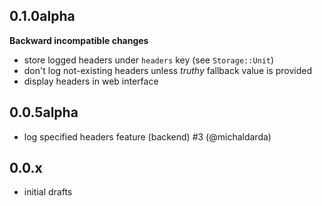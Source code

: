 ## 0.1.0alpha

**Backward incompatible changes**

- store logged headers under `headers` key (see `Storage::Unit`)
- don't log not-existing headers unless _truthy_ fallback value is provided
- display headers in web interface

## 0.0.5alpha

- log specified headers feature (backend) #3 (@michaldarda)

## 0.0.x

- initial drafts
